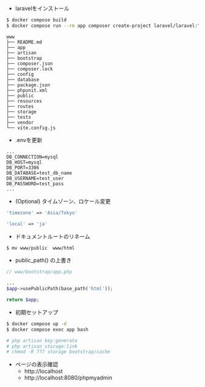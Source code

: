 - laravelをインストール

```bash
$ docker compose build
$ docker compose run --rm app composer create-project laravel/laravel:^10.0 .
```

```
www
├── README.md
├── app
├── artisan
├── bootstrap
├── composer.json
├── composer.lock
├── config
├── database
├── package.json
├── phpunit.xml
├── public
├── resources
├── routes
├── storage
├── tests
├── vendor
└── vite.config.js
```

- .envを更新

```
...
DB_CONNECTION=mysql
DB_HOST=mysql
DB_PORT=3306
DB_DATABASE=test_db_name
DB_USERNAME=test_user
DB_PASSWORD=test_pass
...
```

- (Optional) タイムゾーン、ロケール変更

```php
'timezone' => 'Asia/Tokyo'

'local' => 'ja'
```

- ドキュメントルートのリネーム

```bash
$ mv www/public  www/html
```

- public_path() の上書き

```php
// www/bootstrap/app.php

...
$app->usePublicPath(base_path('html'));

return $app;
```

- 初期セットアップ

```bash
$ docker compose up -d
$ docker compose exec app bash

# php artisan key:generate
# php artisan storage:link
# chmod -R 777 storage bootstrap/cache
```

- ページの表示確認
  - http://localhost
  - http://localhost:8080/phpmyadmin
